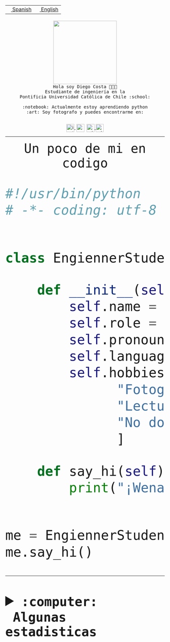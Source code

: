 <table border="0"  align="right">
 <tr><td><a href="README.md"><img src="https://upload.wikimedia.org/wikipedia/commons/thumb/8/89/Bandera_de_Espa%C3%B1a.svg/1200px-Bandera_de_Espa%C3%B1a.svg.png" height="10"> Spanish</a></td>
 <td><a href="README.en.md"><img src="https://upload.wikimedia.org/wikipedia/commons/a/a4/Flag_of_the_United_States.svg" height="10"> English</a></td></tr>
</table><br><br><br>


<p align="center">
  <img src="https://github.com/diegocostares/diegocostares/blob/main/Images/aaa2.gif?raw=true" height="200px" weight="200px">
  <br><samp>
    Hola soy Diego Costa 👨🏻‍💻<br>
    Estudiante de ingeniería en la <br>
    Pontificia Universidad Católica de Chile :school:<br>
  <br>
    :notebook: Actualmente estoy aprendiendo python <br>
    :art: Soy fotografo y puedes encontrarme en: <br>
  <br></samp>
  
</p>

<p align="center">
   <a href="https://instagram.com/diegocosta_no" target="blank">
    <img 
    align="center" src="https://cdn.jsdelivr.net/npm/simple-icons@3.0.1/icons/instagram.svg" alt="instagram" height="25px" width="25px" />
  </a>
  <a style="border: 3px solid; color: white;"href="https://t.me/diegocosta_no" target="blank">
  <img
  align="center" alt="Telegram" width="25px" src="https://icons-for-free.com/iconfiles/png/512/Telegram-1324888767380505522.png" />
</a>
<a href="https://api.whatsapp.com/send?phone=56971897835&text=Hola!" target="blank">
  <img
  align="center" alt="wtsp" width="25px" src="https://img.icons8.com/pastel-glyph/2x/whatsapp--v2.png" />
</a>
<a href="https://www.linkedin.com/in/diego-costa-786249213/" target="blank">
  <img
  align="center" alt="wtsp" width="25px" src="https://img.icons8.com/metro/452/linkedin.png" />
</a>

  </a>
</p>

---


<p align="center"><font size="25"><samp>Un poco de mi en codigo</samp></front></p>


```python
#!/usr/bin/python
# -*- coding: utf-8 -*-


class EngiennerStudent:

    def __init__(self):
        self.name = "Diego Costa"
        self.role = "Estudiante"
        self.pronouns = "he/him"
        self.language_spoken = ["es_CL", "en_US"]
        self.hobbies = [
              "Fotografia",
              "Lectura",
              "No dormir",
              ]

    def say_hi(self):
        print("¡Wena mundo!")


me = EngiennerStudent()
me.say_hi()
```
---
<details>
  <summary><b><samp>:computer: &nbsp;Algunas estadisticas</samp></b></summary>
  <br/></p>

<!--START_SECTION:waka-->
![Code Time](http://img.shields.io/badge/Code%20Time-935%20hrs%205%20mins-blue)

**Soy nocturno 🦉** 

```text
🌞 Mañana                 9 commits           ░░░░░░░░░░░░░░░░░░░░░░░░░   00.34 % 
🌆 Día                    795 commits         ████████░░░░░░░░░░░░░░░░░   30.21 % 
🌃 Tarde                  1148 commits        ███████████░░░░░░░░░░░░░░   43.62 % 
🌙 Noche                  680 commits         ██████░░░░░░░░░░░░░░░░░░░   25.84 % 
```
📅 **Soy más productivo los Martes** 

```text
Lunes                    407 commits         ████░░░░░░░░░░░░░░░░░░░░░   15.46 % 
Martes                   523 commits         █████░░░░░░░░░░░░░░░░░░░░   19.87 % 
Miércoles                331 commits         ███░░░░░░░░░░░░░░░░░░░░░░   12.58 % 
Jueves                   361 commits         ███░░░░░░░░░░░░░░░░░░░░░░   13.72 % 
Viernes                  405 commits         ████░░░░░░░░░░░░░░░░░░░░░   15.39 % 
Sábado                   223 commits         ██░░░░░░░░░░░░░░░░░░░░░░░   08.47 % 
Domingo                  382 commits         ████░░░░░░░░░░░░░░░░░░░░░   14.51 % 
```


📊 **Esta semana me dediqué a** 

```text
🐱‍💻 Proyectos: 
github-actions           8 hrs 56 mins       ███████░░░░░░░░░░░░░░░░░░   26.70 % 
2023-1-S4-Grupo2-Scraper 8 hrs 14 mins       ██████░░░░░░░░░░░░░░░░░░░   24.58 % 
2023-1-S4-Grupo2-IA      5 hrs 1 min         ████░░░░░░░░░░░░░░░░░░░░░   14.98 % 
2023-1-S4-Grupo2-Backend 2 hrs 43 mins       ██░░░░░░░░░░░░░░░░░░░░░░░   08.12 % 
rails_docker_compose_psql2 hrs 34 mins       ██░░░░░░░░░░░░░░░░░░░░░░░   07.67 % 
```


 Last Updated on 17/05/2023 14:17:44 UTC
<!--END_SECTION:waka-->
  
  

<p align="center"> <img src="https://github-readme-stats.vercel.app/api?username=diegocostares&show_icons=true&theme=ayu-mirage" alt="abhisheknaiidu" /></p>
 
</details>
